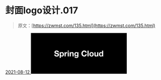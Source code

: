 <!--yml
category: 未分类
date: 0001-01-01 00:00:00
-->

# 封面logo设计.017

> 原文：[https://zwmst.com/135.html](https://zwmst.com/135.html)

   [ <time datetime="2021-08-12T09:21:24+08:00"> 2021-08-12 </time> ](https://zwmst.com/%e5%b0%81%e9%9d%a2logo%e8%ae%be%e8%ae%a1-017)  [![](img/0f9538b823f3d95b28605ca3c1c63981.png)](https://zwmst.com/wp-content/uploads/2021/08/1628731284-18d6de3fa3ed7e7.jpeg)